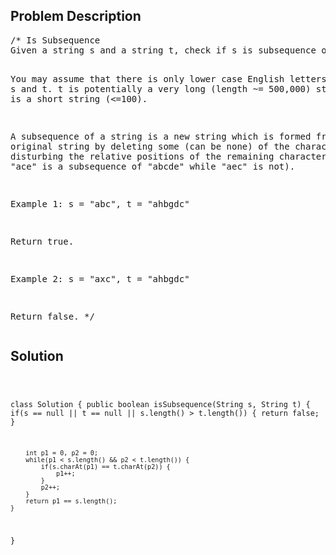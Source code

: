 <!--
<style>
  body { font-family: Arial, sans-serif; }
  .container { max-width: 100%; margin: auto; padding: 10px; }
  .comment-block { background-color: #f9f9f9; padding: 10px; border-left: 5px solid #ccc; max-width: 400px; margin: 20px; word-wrap: break-word; white-space: pre-wrap; }
  .code-block { background-color: #f4f4f4; padding: 10px; border: 1px solid #ddd; }
</style>
-->

<div class='container'>
<h2>Problem Description</h2>
<div class='comment-block'>
<pre>
/* Is Subsequence
Given a string s and a string t, check if s is subsequence of t.

You may assume that there is only lower case English letters in both s and t. 
t is potentially a very long (length ~= 500,000) string, and s is a short string (<=100).

A subsequence of a string is a new string which is formed from the original string 
by deleting some (can be none) of the characters without disturbing the relative 
positions of the remaining characters. 
(ie, "ace" is a subsequence of "abcde" while "aec" is not).

Example 1:
s = "abc", t = "ahbgdc"

Return true.

Example 2:
s = "axc", t = "ahbgdc"

Return false.
*/
</pre>
</div>

<h2>Solution</h2>
<div class='code-block'>
<pre><code class='language-java'>

class Solution {
    public boolean isSubsequence(String s, String t) {
        if(s == null || t == null || s.length() > t.length()) {
            return false;
        }
    
        int p1 = 0, p2 = 0;
        while(p1 < s.length() && p2 < t.length()) {
            if(s.charAt(p1) == t.charAt(p2)) {
                p1++;
            }
            p2++;
        }
        return p1 == s.length();
    }
}</code></pre>
</div>
</div>
